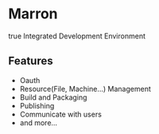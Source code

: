 # Marron
true Integrated Development Environment
## Features
- Oauth
- Resource(File, Machine...) Management
- Build and Packaging
- Publishing
- Communicate with users
- and more...